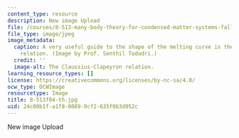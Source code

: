 ```yaml
---
content_type: resource
description: New image Upload
file: /courses/8-513-many-body-theory-for-condensed-matter-systems-fall-2004/24c00b1fa1f880899cf2635f0b3d052c_8-513f04-th.jpg
file_type: image/jpeg
image_metadata:
  caption: A very useful guide to the shape of the melting curve is the Claussius-Clapeyron
    relation. (Image by Prof. Senthil Todadri.)
  credit: ''
  image-alt: The Claussius-Clapeyron relation.
learning_resource_types: []
license: https://creativecommons.org/licenses/by-nc-sa/4.0/
ocw_type: OCWImage
resourcetype: Image
title: 8-513f04-th.jpg
uid: 24c00b1f-a1f8-8089-9cf2-635f0b3d052c
---
```

New image Upload
